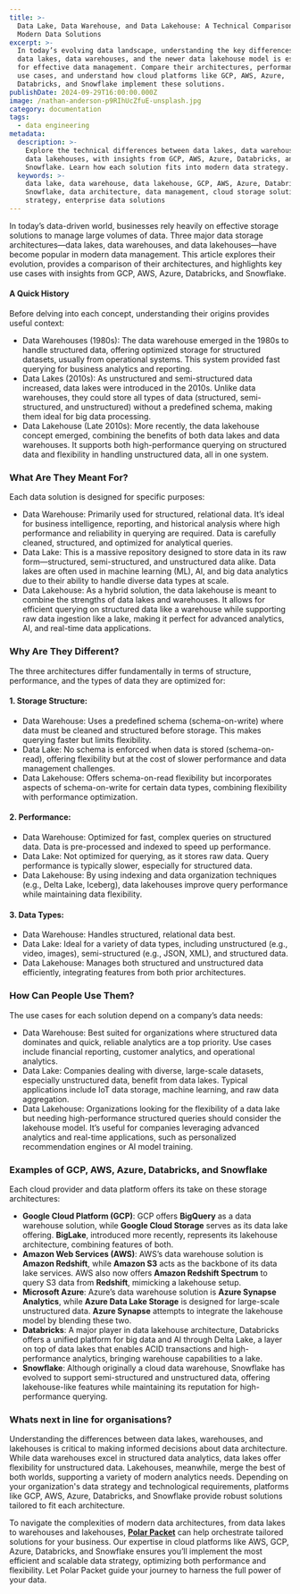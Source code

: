 ```yaml
---
title: >-
  Data Lake, Data Warehouse, and Data Lakehouse: A Technical Comparison of
  Modern Data Solutions
excerpt: >-
  In today’s evolving data landscape, understanding the key differences between
  data lakes, data warehouses, and the newer data lakehouse model is essential
  for effective data management. Compare their architectures, performance, and
  use cases, and understand how cloud platforms like GCP, AWS, Azure,
  Databricks, and Snowflake implement these solutions.
publishDate: 2024-09-29T16:00:00.000Z
image: /nathan-anderson-p9RIhUcZfuE-unsplash.jpg
category: documentation
tags:
  - data engineering
metadata:
  description: >-
    Explore the technical differences between data lakes, data warehouses, and
    data lakehouses, with insights from GCP, AWS, Azure, Databricks, and
    Snowflake. Learn how each solution fits into modern data strategy.
  keywords: >-
    data lake, data warehouse, data lakehouse, GCP, AWS, Azure, Databricks,
    Snowflake, data architecture, data management, cloud storage solutions, data
    strategy, enterprise data solutions
---
```


In today’s data-driven world, businesses rely heavily on effective storage solutions to manage large volumes of data. Three major data storage architectures—data lakes, data warehouses, and data lakehouses—have become popular in modern data management. This article explores their evolution, provides a comparison of their architectures, and highlights key use cases with insights from GCP, AWS, Azure, Databricks, and Snowflake.

#### A Quick History

Before delving into each concept, understanding their origins provides useful context:

* Data Warehouses (1980s): The data warehouse emerged in the 1980s to handle structured data, offering optimized storage for structured datasets, usually from operational systems. This system provided fast querying for business analytics and reporting.
* Data Lakes (2010s): As unstructured and semi-structured data increased, data lakes were introduced in the 2010s. Unlike data warehouses, they could store all types of data (structured, semi-structured, and unstructured) without a predefined schema, making them ideal for big data processing.
* Data Lakehouse (Late 2010s): More recently, the data lakehouse concept emerged, combining the benefits of both data lakes and data warehouses. It supports both high-performance querying on structured data and flexibility in handling unstructured data, all in one system.

### What Are They Meant For?

Each data solution is designed for specific purposes:

* Data Warehouse: Primarily used for structured, relational data. It’s ideal for business intelligence, reporting, and historical analysis where high performance and reliability in querying are required. Data is carefully cleaned, structured, and optimized for analytical queries.
* Data Lake: This is a massive repository designed to store data in its raw form—structured, semi-structured, and unstructured data alike. Data lakes are often used in machine learning (ML), AI, and big data analytics due to their ability to handle diverse data types at scale.
* Data Lakehouse: As a hybrid solution, the data lakehouse is meant to combine the strengths of data lakes and warehouses. It allows for efficient querying on structured data like a warehouse while supporting raw data ingestion like a lake, making it perfect for advanced analytics, AI, and real-time data applications.

### Why Are They Different?

The three architectures differ fundamentally in terms of structure, performance, and the types of data they are optimized for:

#### 1. Storage Structure:

* Data Warehouse: Uses a predefined schema (schema-on-write) where data must be cleaned and structured before storage. This makes querying faster but limits flexibility.
* Data Lake: No schema is enforced when data is stored (schema-on-read), offering flexibility but at the cost of slower performance and data management challenges.
* Data Lakehouse: Offers schema-on-read flexibility but incorporates aspects of schema-on-write for certain data types, combining flexibility with performance optimization.

#### 2. Performance:

* Data Warehouse: Optimized for fast, complex queries on structured data. Data is pre-processed and indexed to speed up performance.
* Data Lake: Not optimized for querying, as it stores raw data. Query performance is typically slower, especially for structured data.
* Data Lakehouse: By using indexing and data organization techniques (e.g., Delta Lake, Iceberg), data lakehouses improve query performance while maintaining data flexibility.

#### 3. Data Types:

* Data Warehouse: Handles structured, relational data best.
* Data Lake: Ideal for a variety of data types, including unstructured (e.g., video, images), semi-structured (e.g., JSON, XML), and structured data.
* Data Lakehouse: Manages both structured and unstructured data efficiently, integrating features from both prior architectures.

### How Can People Use Them?

The use cases for each solution depend on a company’s data needs:

* Data Warehouse: Best suited for organizations where structured data dominates and quick, reliable analytics are a top priority. Use cases include financial reporting, customer analytics, and operational analytics.
* Data Lake: Companies dealing with diverse, large-scale datasets, especially unstructured data, benefit from data lakes. Typical applications include IoT data storage, machine learning, and raw data aggregation.
* Data Lakehouse: Organizations looking for the flexibility of a data lake but needing high-performance structured queries should consider the lakehouse model. It’s useful for companies leveraging advanced analytics and real-time applications, such as personalized recommendation engines or AI model training.

### Examples of GCP, AWS, Azure, Databricks, and Snowflake

Each cloud provider and data platform offers its take on these storage architectures:

* **Google Cloud Platform (GCP)**: GCP offers **BigQuery** as a data warehouse solution, while **Google Cloud Storage** serves as its data lake offering. **BigLake**, introduced more recently, represents its lakehouse architecture, combining features of both.
* **Amazon Web Services (AWS)**: AWS’s data warehouse solution is **Amazon Redshift**, while **Amazon S3** acts as the backbone of its data lake services. AWS also now offers **Amazon Redshift Spectrum** to query S3 data from **Redshift**, mimicking a lakehouse setup.
* **Microsoft Azure**: Azure’s data warehouse solution is **Azure Synapse Analytics**, while **Azure Data Lake Storage** is designed for large-scale unstructured data. **Azure Synapse** attempts to integrate the lakehouse model by blending these two.
* **Databricks**: A major player in data lakehouse architecture, Databricks offers a unified platform for big data and AI through Delta Lake, a layer on top of data lakes that enables ACID transactions and high-performance analytics, bringing warehouse capabilities to a lake.
* **Snowflake**: Although originally a cloud data warehouse, Snowflake has evolved to support semi-structured and unstructured data, offering lakehouse-like features while maintaining its reputation for high-performance querying.

### Whats next in line for organisations?

Understanding the differences between data lakes, warehouses, and lakehouses is critical to making informed decisions about data architecture. While data warehouses excel in structured data analytics, data lakes offer flexibility for unstructured data. Lakehouses, meanwhile, merge the best of both worlds, supporting a variety of modern analytics needs. Depending on your organization's data strategy and technological requirements, platforms like GCP, AWS, Azure, Databricks, and Snowflake provide robust solutions tailored to fit each architecture.

To navigate the complexities of modern data architectures, from data lakes to warehouses and lakehouses, **[Polar Packet](https://polarpacket.com)** can help orchestrate tailored solutions for your business. Our expertise in cloud platforms like AWS, GCP, Azure, Databricks, and Snowflake ensures you’ll implement the most efficient and scalable data strategy, optimizing both performance and flexibility. Let Polar Packet guide your journey to harness the full power of your data.
